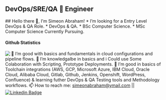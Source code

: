  <h2 align='left'>DevOps/SRE/QA 🚀 Engineer</h2>
 ## Hello there 👋, I'm Simeon Abraham!
 * I’m looking for a Entry Level DevOps & QA Role. 
 * DevOps & QA.
 * BSc Computer Science.
 * MSc Computer Science Currently Pursuing. 
 <h4 align='left'>Github Statistics</h4>
 <img align='left' src='https://github-readme-stats.vercel.app/api?username=simeonabe&theme=algolia&show_icons=true'/>
 <!--<p align='center'><hr/></p>-->
 <!--<img 'width='100%' src='Secreatstuff/nnetwork.gif'/>
 <img 'width='100%' src='Secreatstuff/compute.gif'/>-->
 <!--<img src='https://github-readme-stats.vercel.app/api/top-langs/?username=simeonabe&layout=compact&theme=algolia'/>-->

   
  🙂 I’m good with basics and fundamentals in cloud configurations and pipeline flows.
  🙂 I’m knowledgalbe in basics and i Could use Some Colaboration with Scripting, Prototype Deployments.
  🌱 I’m good in basics of Toolchain integrations (AWS, GCP, Microsoft Azure, IBM Cloud, Oracle Cloud, Alibaba Cloud, Gitlab, Github, Jenkins, Openshift, WordPress,     Confluence) & learning futher DevOps & QA Testing tools and Methodology workflows.
  📫 How to reach me: simeonabraham@ymail.com || [![Linkedin Badge](https://img.shields.io/badge/-simeonabraham-blue?style=flat-square&logo=Linkedin&logoColor=white&link=https://https://www.linkedin.com/in/simeon-abraham-501226b2/)](https://www.linkedin.com/in/simeon-abraham-501226b2)


<!--
**simeonabe/simeonabe** is a ✨ _special_ ✨ repository because its `README.md` (this file) appears on your GitHub profile.

Here are some ideas to get you started:

- 🔭 I’m currently working on ...
- 🌱 I’m currently learning ...
- 👯 I’m looking to collaborate on ...
- 🤔 
- 💬 Ask me about ...
- 📫 How to reach me: ...
- 😄 Pronouns: ...
- ⚡ Fun fact: ...
-->
